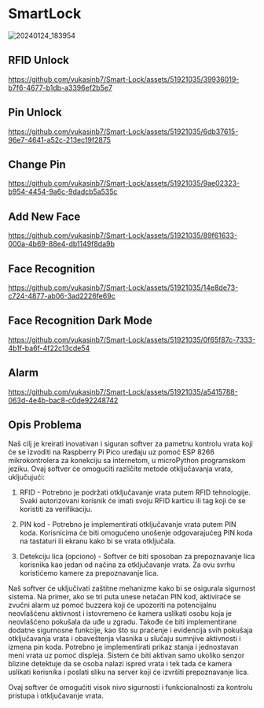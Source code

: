 # SmartLock
![20240124_183954](https://github.com/vukasinb7/Smart-Lock/assets/51921035/a50f6589-2bef-476e-9a25-5261436b4ac3)

## RFID Unlock
https://github.com/vukasinb7/Smart-Lock/assets/51921035/39936019-b7f6-4677-b1db-a3396ef2b5e7

## Pin Unlock
https://github.com/vukasinb7/Smart-Lock/assets/51921035/6db37615-96e7-4641-a52c-213ec19f2875

## Change Pin
https://github.com/vukasinb7/Smart-Lock/assets/51921035/9ae02323-b954-4454-9a6c-9dadcb5a535c

## Add New Face
https://github.com/vukasinb7/Smart-Lock/assets/51921035/89f61633-000a-4b69-88e4-db1149f8da9b

## Face Recognition
https://github.com/vukasinb7/Smart-Lock/assets/51921035/14e8de73-c724-4877-ab06-3ad2226fe69c

## Face Recognition Dark Mode
https://github.com/vukasinb7/Smart-Lock/assets/51921035/0f65f87c-7333-4b1f-ba6f-4f22c13cde54

## Alarm
https://github.com/vukasinb7/Smart-Lock/assets/51921035/a5415788-063d-4e4b-bac8-c0de92248742





## Opis Problema
Naš cilj je kreirati inovativan i siguran softver za pametnu kontrolu vrata koji će se izvoditi na Raspberry Pi Pico uređaju uz pomoć ESP 8266 mikrokontrolera za konekciju sa internetom, u microPython programskom jeziku. Ovaj softver će omogućiti različite metode otključavanja vrata, uključujući:

1. RFID - Potrebno je podržati otključavanje vrata putem RFID tehnologije. Svaki autorizovani korisnik će imati svoju RFID karticu ili tag koji će se koristiti za verifikaciju.

2. PIN kod - Potrebno je implementirati otključavanje vrata putem PIN koda. Korisnicima će biti omogućeno unošenje odgovarajućeg PIN koda na tastaturi ili ekranu kako bi se vrata otključala.

3. Detekciju lica (opciono) - Softver će biti sposoban za prepoznavanje lica korisnika kao jedan od načina za otključavanje vrata. Za ovu svrhu koristićemo kamere za prepoznavanje lica.

Naš softver će uključivati zaštitne mehanizme kako bi se osigurala sigurnost sistema. Na primer, ako se tri puta unese netačan PIN kod, aktiviraće se zvučni alarm uz pomoć buzzera koji će upozoriti na potencijalnu neovlašćenu aktivnost i istovremeno će kamera uslikati osobu koja je neovlašćeno pokušala da uđe u zgradu. Takođe će biti implementirane dodatne sigurnosne funkcije, kao što su praćenje i evidencija svih pokušaja otključavanja vrata i obaveštenja vlasnika u slučaju sumnjive aktivnosti i izmena pin koda.
Potrebno je implementirati prikaz stanja i jednostavan meni vrata uz pomoć displeja. 
Sistem će biti aktivan samo ukoliko senzor blizine detektuje da se osoba nalazi ispred vrata i tek tada će kamera uslikati korisnika i poslati sliku na server koji će izvršiti prepoznavanje lica.

Ovaj softver će omogućiti visok nivo sigurnosti i funkcionalnosti za kontrolu pristupa i otključavanje vrata.




